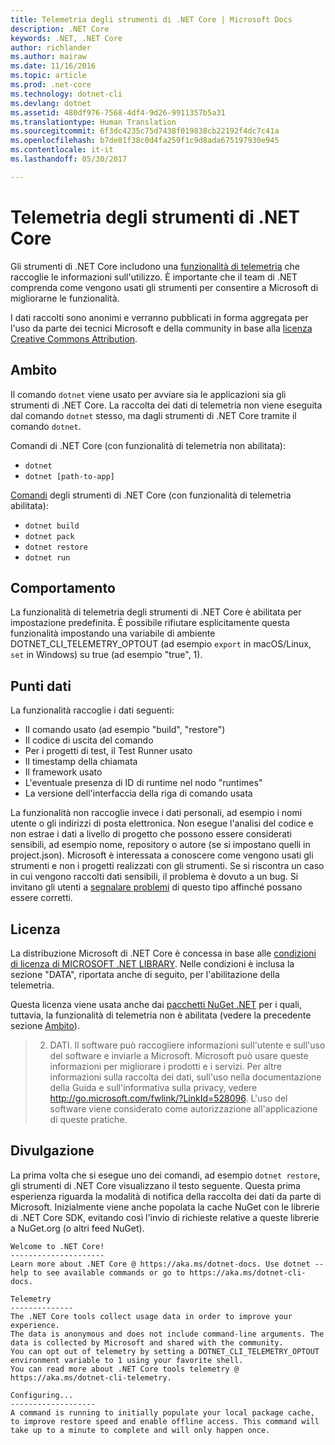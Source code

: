 ```yaml
---
title: Telemetria degli strumenti di .NET Core | Microsoft Docs
description: .NET Core
keywords: .NET, .NET Core
author: richlander
ms.author: mairaw
ms.date: 11/16/2016
ms.topic: article
ms.prod: .net-core
ms.technology: dotnet-cli
ms.devlang: dotnet
ms.assetid: 480df976-7568-4df4-9d26-9911357b5a31
ms.translationtype: Human Translation
ms.sourcegitcommit: 6f3dc4235c75d7438f019838cb22192f4dc7c41a
ms.openlocfilehash: b7de81f38c0d4fa259f1c9d8ada675197930e945
ms.contentlocale: it-it
ms.lasthandoff: 05/30/2017

---
```


<a id="net-core-tools-telemetry" class="xliff"></a>

# Telemetria degli strumenti di .NET Core

Gli strumenti di .NET Core includono una [funzionalità di telemetria](https://github.com/dotnet/cli/pull/2145) che raccoglie le informazioni sull'utilizzo. È importante che il team di .NET comprenda come vengono usati gli strumenti per consentire a Microsoft di migliorarne le funzionalità.

I dati raccolti sono anonimi e verranno pubblicati in forma aggregata per l'uso da parte dei tecnici Microsoft e della community in base alla [licenza Creative Commons Attribution](https://creativecommons.org/licenses/by/4.0/).

<a id="scope" class="xliff"></a>

## Ambito

Il comando `dotnet` viene usato per avviare sia le applicazioni sia gli strumenti di .NET Core. La raccolta dei dati di telemetria non viene eseguita dal comando `dotnet` stesso, ma dagli strumenti di .NET Core tramite il comando `dotnet`.

Comandi di .NET Core (con funzionalità di telemetria non abilitata):

- `dotnet`
- `dotnet [path-to-app]`

[Comandi](index.md) degli strumenti di .NET Core (con funzionalità di telemetria abilitata):

- `dotnet build`
- `dotnet pack`
- `dotnet restore`
- `dotnet run`

<a id="behavior" class="xliff"></a>

## Comportamento

La funzionalità di telemetria degli strumenti di .NET Core è abilitata per impostazione predefinita. È possibile rifiutare esplicitamente questa funzionalità impostando una variabile di ambiente DOTNET_CLI_TELEMETRY_OPTOUT (ad esempio `export` in macOS/Linux, `set` in Windows) su true (ad esempio "true", 1).

<a id="data-points" class="xliff"></a>

## Punti dati

La funzionalità raccoglie i dati seguenti:

- Il comando usato (ad esempio "build", "restore")
- Il codice di uscita del comando
- Per i progetti di test, il Test Runner usato
- Il timestamp della chiamata
- Il framework usato
- L'eventuale presenza di ID di runtime nel nodo "runtimes"
- La versione dell'interfaccia della riga di comando usata

La funzionalità non raccoglie invece i dati personali, ad esempio i nomi utente o gli indirizzi di posta elettronica. Non esegue l'analisi del codice e non estrae i dati a livello di progetto che possono essere considerati sensibili, ad esempio nome, repository o autore (se si impostano quelli in project.json). Microsoft è interessata a conoscere come vengono usati gli strumenti e non i progetti realizzati con gli strumenti. Se si riscontra un caso in cui vengono raccolti dati sensibili, il problema è dovuto a un bug. Si invitano gli utenti a [segnalare problemi](https://github.com/dotnet/cli/issues) di questo tipo affinché possano essere corretti.

<a id="license" class="xliff"></a>

## Licenza

La distribuzione Microsoft di .NET Core è concessa in base alle [condizioni di licenza di MICROSOFT .NET LIBRARY](https://aka.ms/dotnet-core-eula). Nelle condizioni è inclusa la sezione "DATA", riportata anche di seguito, per l'abilitazione della telemetria.

Questa licenza viene usata anche dai [pacchetti NuGet .NET](https://www.nuget.org/profiles/dotnetframework) per i quali, tuttavia, la funzionalità di telemetria non è abilitata (vedere la precedente sezione [Ambito](#scope)).

> 2. DATI. Il software può raccogliere informazioni sull'utente e sull'uso del software e inviarle a Microsoft. Microsoft può usare queste informazioni per migliorare i prodotti e i servizi. Per altre informazioni sulla raccolta dei dati, sull'uso nella documentazione della Guida e sull'informativa sulla privacy, vedere http://go.microsoft.com/fwlink/?LinkId=528096. L'uso del software viene considerato come autorizzazione all'applicazione di queste pratiche.

<a id="disclosure" class="xliff"></a>

## Divulgazione

La prima volta che si esegue uno dei comandi, ad esempio `dotnet restore`, gli strumenti di .NET Core visualizzano il testo seguente. Questa prima esperienza riguarda la modalità di notifica della raccolta dei dati da parte di Microsoft. Inizialmente viene anche popolata la cache NuGet con le librerie di .NET Core SDK, evitando così l'invio di richieste relative a queste librerie a NuGet.org (o altri feed NuGet).

```console
Welcome to .NET Core!
---------------------
Learn more about .NET Core @ https://aka.ms/dotnet-docs. Use dotnet --help to see available commands or go to https://aka.ms/dotnet-cli-docs.

Telemetry
--------------
The .NET Core tools collect usage data in order to improve your experience.
The data is anonymous and does not include command-line arguments. The data is collected by Microsoft and shared with the community.
You can opt out of telemetry by setting a DOTNET_CLI_TELEMETRY_OPTOUT environment variable to 1 using your favorite shell.
You can read more about .NET Core tools telemetry @ https://aka.ms/dotnet-cli-telemetry.

Configuring...
-------------------
A command is running to initially populate your local package cache, to improve restore speed and enable offline access. This command will take up to a minute to complete and will only happen once.
```

